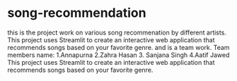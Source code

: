 # song-recommendation
this is the project work on various song recommenation by different artists.
This project uses Streamlit to create an interactive web application that recommends songs based on your favorite genre.
and is a team work.
Team members name:
1.Annapurna 2.Zahra Hasan 3. Sanjana Singh 4.Aatif Jawed
This project uses Streamlit to create an interactive web application that recommends songs based on your favorite genre.
